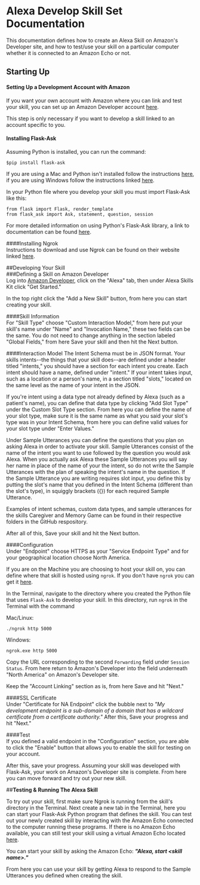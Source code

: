# Alexa Develop Skill Set Documentation  
This documentation defines how to create an Alexa Skill on Amazon's Developer site, and how to test/use your skill on a particular computer whether it is connected to an Amazon Echo or not.


## Starting Up

#### Setting Up a Development Account with Amazon  
If you want your own account with Amazon where you can link and test your skill, you can set up an Amazon Developer account [here](https://developer.amazon.com).  

This step is only necessary if you want to develop a skill linked to an account specific to you.

#### Installing Flask-Ask  
Assuming Python is installed, you can run the command:
	
	$pip install flask-ask

If you are using a Mac and Python isn't installed follow the instructions [here](https://docs.python.org/3/using/mac.html), if you are using Windows follow the instructions linked [here](http://docs.python-guide.org/en/latest/starting/install/win/).

In your Python file where you develop your skill you must import Flask-Ask like this:
```
from flask import Flask, render_template
from flask_ask import Ask, statement, question, session
```
For more detailed information on using Python's Flask-Ask library, a link to documentation can be found [here](https://developer.amazon.com/blogs/post/Tx14R0IYYGH3SKT/flask-ask-a-new-python-framework-for-rapid-alexa-skills-kit-development).

####Installing Ngrok  
Instructions to download and use Ngrok can be found on their website linked [here](https://ngrok.com).

##Developing Your Skill  
###Defining a Skill on Amazon Developer  
Log into [Amazon Developer](https://developer.amazon.com), click on the "Alexa" tab, then under Alexa Skills Kit click "Get Started."

In the top right click the "Add a New Skill" button, from here you can start creating your skill.

####Skill Information  
For "Skill Type" choose "Custom Interaction Model," from here put your skill's name under "Name" and "Invocation Name," these two fields can be the same.
You do not need to change anything in the section labeled "Global Fields," from here Save your skill and then hit the Next button.

####Interaction Model 
The Intent Schema must be in JSON format.  Your skills intents--the things that your skill does--are defined under a header titled "intents," you should have a section for each intent you create.  Each intent should have a name, defined under "intent."  If your intent takes input, such as a location or a person's name, in a section titled "slots," located on the same level as the name of your intent in the JSON. 

If you're intent using a data type not already defined by Alexa (such as a patient's name), you can define that data type by clicking "Add Slot Type" under the Custom Slot Type section. 
From here you can define the name of your slot type, make sure it is the same name as what you said your slot's type was in your Intent Schema, from here you can define valid values for your slot type under "Enter Values."

Under Sample Utterances you can define the questions that you plan on asking Alexa in order to activate your skill.  Sample Utterances consist of the name of the intent you want to use followed by the question you would ask Alexa.  When you actually ask Alexa these Sample Utterances you will say her name in place of the name of your the intent, so do not write the Sample Utterances with the plan of speaking the intent's name in the question.  If the Sample Utterance you are writing requires slot input, you define this by putting the slot's name that you defined in the Intent Schema (different than the slot's type), in squiggly brackets ({}) for each required Sample Utterance.

Examples of intent schemas, custom data types, and sample utterances for the skills Caregiver and Memory Game can be found in their respective folders in the GitHub respository. 

After all of this, Save your skill and hit the Next button.

####Configuration  
Under "Endpoint" choose HTTPS as your "Service Endpoint Type" and for your geographical location choose North America.

If you are on the Machine you are choosing to host your skill on, you can define where that skill is hosted using `ngrok`.  If you don't have `ngrok` you can get it [here](https://ngrok.com/download).

In the Terminal, navigate to the directory where you created the Python file that uses `Flask-Ask` to develop your skill.  In this directory, run `ngrok` in the Terminal with the command

Mac/Linux:
	
	./ngrok http 5000

Windows:
    
    ngrok.exe http 5000

Copy the URL corresponding to the second `Forwarding` field under `Session Status`.  From here return to Amazon's Developer into the field underneath "North America" on Amazon's Developer site.

Keep the "Account Linking" section as is, from here Save and hit "Next."

####SSL Certificate  
Under "Certificate for NA Endpoint" click the bubble next to *"My development endpoint is a sub-domain of a domain that has a wildcard certificate from a certificate authority."*  After this, Save your progress and hit "Next."

####Test  
If you defined a valid endpoint in the "Configuration" section, you are able to click the "Enable" button that allows you to enable the skill for testing on your account.

After this, save your progress.  Assuming your skill was developed with Flask-Ask, your work on Amazon's Developer site is complete.  From here you can move forward and try out your new skill.

##**Testing & Running The Alexa Skill**  

To try out your skill, first make sure Ngrok is running from the skill's directory in the Terminal. 
Next create a new tab in the Terminal, here you can start your Flask-Ask Python program that defines the skill. 
You can test out your newly created skill by interacting with the Amazon Echo connected to the computer running these programs. 
If there is no Amazon Echo available, you can still test your skill using a virtual Amazon Echo located [here](https://echosim.io/welcome?next=%2F).

You can start your skill by asking the Amazon Echo: 
***"Alexa, start \<skill name\>."***

From here you can use your skill by getting Alexa to respond to the Sample Utterances you defined when creating the skill.